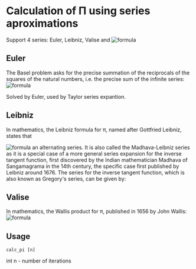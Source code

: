 # Calculation of П using series aproximations

Support 4 series: Euler, Leibniz, Valise and ![formula](https://render.githubusercontent.com/render/math?math=\frac{1}{n^4})

## Euler
The Basel problem asks for the precise summation of the reciprocals of the squares of the natural numbers, i.e. the precise sum of the infinite series:
![formula](https://render.githubusercontent.com/render/math?math=\sum_{n=1}^{\infty}{\frac{1}{n^{2}}}={\frac{1}{1^{2}}}+{\frac{1}{2^{2}}}+{\frac{1}{3^{2}}}+\cdots=\frac{\pi^2}{6})

Solved by Euler, used by Taylor series expantion.

## Leibniz
In mathematics, the Leibniz formula for π, named after Gottfried Leibniz, states that

![formula](https://render.githubusercontent.com/render/math?math=1-{\frac{1}{3}}+{\frac{1}{5}}-{\frac{1}{7}}+{\frac{1}{9}}-\cdots={\frac{\pi}{4}})
an alternating series. It is also called the Madhava-Leibniz series as it is a special case of a more general series expansion for the inverse tangent function, first discovered by the Indian mathematician Madhava of Sangamagrama in the 14th century, the specific case first published by Leibniz around 1676. The series for the inverse tangent function, which is also known as Gregory's series, can be given by:


## Valise
In mathematics, the Wallis product for π, published in 1656 by John Wallis:
![formula](https://render.githubusercontent.com/render/math?math={\frac{\pi}{2}}=\prod_{n=1}^{\infty}{\frac{(2n)^{2}}{(2n-1)(2n+1)}}={\frac{2}{1}}\cdot{\frac{2}{3}}\cdot{\frac{4}{3}}\cdot{\frac{4}{5}}\cdot{\frac{6}{5}}\cdot{\frac{6}{7}}\cdot{\frac{8}{7}}\cdot{\frac{8}{9}}\cdot{\frac{10}{9}}\cdot{\frac{10}{11}}\cdot\ldots)

## Usage

```
calc_pi [n]
```

int n - number of iterations
